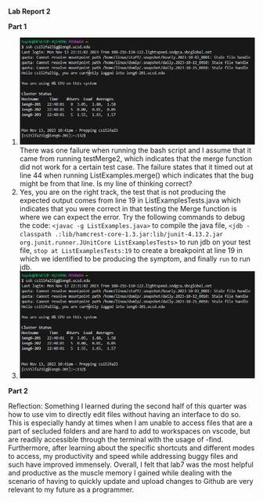 **Lab Report 2**

**Part 1**

1. ![screen1](/Screenshots/lab7-1.png)<br />
  There was one failure when running the bash script and I assume that it came from running testMerge2, which indicates that the merge function did not work for a certain test case. The failure states that it timed out at line 44 when running ListExamples.merge() which indicates that the bug might be from that line. Is my line of thinking correct?
2. Yes, you are on the right track, the test that is not producing the expected output comes from line 19 in ListExamplesTests.java which indicates that you were correct in that testing the Merge function is where we can expect the error. Try the following commands to debug the code: ```<javac -g ListExamples.java>``` to compile the java file, ```<jdb -classpath .:lib/hamcrest-core-1.3.jar:lib/junit-4.13.2.jar org.junit.runner.JUnitCore ListExamplesTests>``` to run jdb on your test file, ```stop at ListExamplesTests:19``` to create a breakpoint at line 19 in which we identified to be producing the symptom, and finally ```run``` to run jdb.
3. ![screen1](/Screenshots/lab7-1.png)<br />

**Part 2**

Reflection: Something I learned during the second half of this quarter was how to use vim to directly edit files without having an interface to do so. This is especially handy at times when I am unable to access files that are a part of secluded folders and are hard to add to workspaces on vscode, but are readily accessible through the terminal with the usage of -find. Furthermore, after learning about the specific shortcuts and different modes to access, my productivity and speed while addressing buggy files and such have improved immensely. Overall, I felt that lab7 was the most helpful and productive as the muscle memory I gained while dealing with the scenario of having to quickly update and upload changes to Github are very relevant to my future as a programmer.
